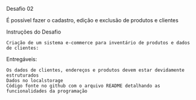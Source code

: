 Desafio 02

É possível fazer o cadastro, edição e exclusão de produtos e clientes

Instruções do Desafio

    Criação de um sistema e-commerce para inventário de produtos e dados de clientes:

Entregáveis:

    Os dados de clientes, endereços e produtos devem estar devidamente estruturados
    Dados no localstorage
    Código fonte no github com o arquivo README detalhando as funcionalidades da programação
